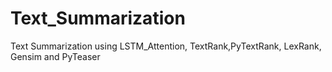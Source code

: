 # Text_Summarization
Text Summarization using LSTM_Attention, TextRank,PyTextRank, LexRank, Gensim and PyTeaser
